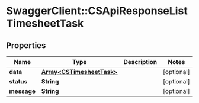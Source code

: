 # SwaggerClient::CSApiResponseListTimesheetTask

## Properties
Name | Type | Description | Notes
------------ | ------------- | ------------- | -------------
**data** | [**Array&lt;CSTimesheetTask&gt;**](CSTimesheetTask.md) |  | [optional] 
**status** | **String** |  | [optional] 
**message** | **String** |  | [optional] 


